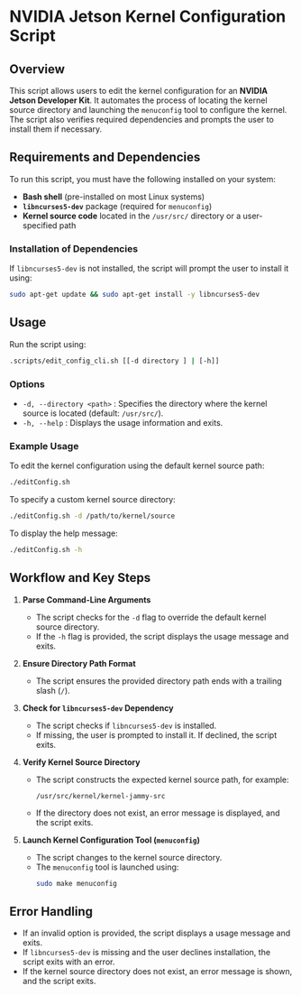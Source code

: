 # NVIDIA Jetson Kernel Configuration Script

## Overview
This script allows users to edit the kernel configuration for an **NVIDIA Jetson Developer Kit**. It automates the process of locating the kernel source directory and launching the `menuconfig` tool to configure the kernel. The script also verifies required dependencies and prompts the user to install them if necessary.

## Requirements and Dependencies
To run this script, you must have the following installed on your system:
- **Bash shell** (pre-installed on most Linux systems)
- **`libncurses5-dev`** package (required for `menuconfig`)
- **Kernel source code** located in the `/usr/src/` directory or a user-specified path

### Installation of Dependencies
If `libncurses5-dev` is not installed, the script will prompt the user to install it using:
```bash
sudo apt-get update && sudo apt-get install -y libncurses5-dev
```

## Usage
Run the script using:
```bash
.scripts/edit_config_cli.sh [[-d directory ] | [-h]]
```

### Options
- `-d, --directory <path>` : Specifies the directory where the kernel source is located (default: `/usr/src/`).
- `-h, --help` : Displays the usage information and exits.

### Example Usage
To edit the kernel configuration using the default kernel source path:
```bash
./editConfig.sh
```
To specify a custom kernel source directory:
```bash
./editConfig.sh -d /path/to/kernel/source
```
To display the help message:
```bash
./editConfig.sh -h
```

## Workflow and Key Steps
1. **Parse Command-Line Arguments**  
   - The script checks for the `-d` flag to override the default kernel source directory.
   - If the `-h` flag is provided, the script displays the usage message and exits.

2. **Ensure Directory Path Format**  
   - The script ensures the provided directory path ends with a trailing slash (`/`).

3. **Check for `libncurses5-dev` Dependency**  
   - The script checks if `libncurses5-dev` is installed.
   - If missing, the user is prompted to install it. If declined, the script exits.

4. **Verify Kernel Source Directory**  
   - The script constructs the expected kernel source path, for example:  
     ```
     /usr/src/kernel/kernel-jammy-src
     ```
   - If the directory does not exist, an error message is displayed, and the script exits.

5. **Launch Kernel Configuration Tool (`menuconfig`)**  
   - The script changes to the kernel source directory.
   - The `menuconfig` tool is launched using:
     ```bash
     sudo make menuconfig
     ```

## Error Handling
- If an invalid option is provided, the script displays a usage message and exits.
- If `libncurses5-dev` is missing and the user declines installation, the script exits with an error.
- If the kernel source directory does not exist, an error message is shown, and the script exits.

